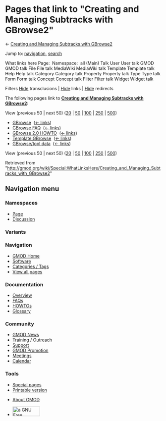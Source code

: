 <div id="mw-page-base" class="noprint">

</div>

<div id="mw-head-base" class="noprint">

</div>

<div id="content" class="mw-body" role="main">

<span id="top"></span>

<div id="mw-js-message" style="display:none;">

</div>



# <span dir="auto">Pages that link to "Creating and Managing Subtracks with GBrowse2"</span>

<div id="bodyContent">

<div id="contentSub">

← [Creating and Managing Subtracks with
GBrowse2](/wiki/Creating_and_Managing_Subtracks_with_GBrowse2 "Creating and Managing Subtracks with GBrowse2")

</div>

<div id="jump-to-nav" class="mw-jump">

Jump to: [navigation](#mw-navigation), [search](#p-search)

</div>

<div id="mw-content-text">

What links here Page:  Namespace:  all (Main) Talk User User talk GMOD
GMOD talk File File talk MediaWiki MediaWiki talk Template Template talk
Help Help talk Category Category talk Property Property talk Type Type
talk Form Form talk Concept Concept talk Filter Filter talk Widget
Widget talk

Filters
[Hide](/mediawiki/index.php?title=Special:WhatLinksHere/Creating_and_Managing_Subtracks_with_GBrowse2&hidetrans=1 "Special:WhatLinksHere/Creating and Managing Subtracks with GBrowse2")
transclusions \|
[Hide](/mediawiki/index.php?title=Special:WhatLinksHere/Creating_and_Managing_Subtracks_with_GBrowse2&hidelinks=1 "Special:WhatLinksHere/Creating and Managing Subtracks with GBrowse2")
links \|
[Hide](/mediawiki/index.php?title=Special:WhatLinksHere/Creating_and_Managing_Subtracks_with_GBrowse2&hideredirs=1 "Special:WhatLinksHere/Creating and Managing Subtracks with GBrowse2")
redirects

The following pages link to **[Creating and Managing Subtracks with
GBrowse2](/wiki/Creating_and_Managing_Subtracks_with_GBrowse2 "Creating and Managing Subtracks with GBrowse2")**:

View (previous 50 \| next 50)
([20](/mediawiki/index.php?title=Special:WhatLinksHere/Creating_and_Managing_Subtracks_with_GBrowse2&limit=20 "Special:WhatLinksHere/Creating and Managing Subtracks with GBrowse2")
\|
[50](/mediawiki/index.php?title=Special:WhatLinksHere/Creating_and_Managing_Subtracks_with_GBrowse2&limit=50 "Special:WhatLinksHere/Creating and Managing Subtracks with GBrowse2")
\|
[100](/mediawiki/index.php?title=Special:WhatLinksHere/Creating_and_Managing_Subtracks_with_GBrowse2&limit=100 "Special:WhatLinksHere/Creating and Managing Subtracks with GBrowse2")
\|
[250](/mediawiki/index.php?title=Special:WhatLinksHere/Creating_and_Managing_Subtracks_with_GBrowse2&limit=250 "Special:WhatLinksHere/Creating and Managing Subtracks with GBrowse2")
\|
[500](/mediawiki/index.php?title=Special:WhatLinksHere/Creating_and_Managing_Subtracks_with_GBrowse2&limit=500 "Special:WhatLinksHere/Creating and Managing Subtracks with GBrowse2"))

- [GBrowse](/wiki/GBrowse "GBrowse") ‎
  <span class="mw-whatlinkshere-tools">([←
  links](/mediawiki/index.php?title=Special:WhatLinksHere&target=GBrowse "Special:WhatLinksHere"))</span>
- [GBrowse FAQ](/wiki/GBrowse_FAQ "GBrowse FAQ") ‎
  <span class="mw-whatlinkshere-tools">([←
  links](/mediawiki/index.php?title=Special:WhatLinksHere&target=GBrowse+FAQ "Special:WhatLinksHere"))</span>
- [GBrowse 2.0 HOWTO](/wiki/GBrowse_2.0_HOWTO "GBrowse 2.0 HOWTO") ‎
  <span class="mw-whatlinkshere-tools">([←
  links](/mediawiki/index.php?title=Special:WhatLinksHere&target=GBrowse+2.0+HOWTO "Special:WhatLinksHere"))</span>
- [Template:GBrowse](/wiki/Template:GBrowse "Template:GBrowse") ‎
  <span class="mw-whatlinkshere-tools">([←
  links](/mediawiki/index.php?title=Special:WhatLinksHere&target=Template%3AGBrowse "Special:WhatLinksHere"))</span>
- [GBrowse/tool data](/wiki/GBrowse/tool_data "GBrowse/tool data") ‎
  <span class="mw-whatlinkshere-tools">([←
  links](/mediawiki/index.php?title=Special:WhatLinksHere&target=GBrowse%2Ftool+data "Special:WhatLinksHere"))</span>

View (previous 50 \| next 50)
([20](/mediawiki/index.php?title=Special:WhatLinksHere/Creating_and_Managing_Subtracks_with_GBrowse2&limit=20 "Special:WhatLinksHere/Creating and Managing Subtracks with GBrowse2")
\|
[50](/mediawiki/index.php?title=Special:WhatLinksHere/Creating_and_Managing_Subtracks_with_GBrowse2&limit=50 "Special:WhatLinksHere/Creating and Managing Subtracks with GBrowse2")
\|
[100](/mediawiki/index.php?title=Special:WhatLinksHere/Creating_and_Managing_Subtracks_with_GBrowse2&limit=100 "Special:WhatLinksHere/Creating and Managing Subtracks with GBrowse2")
\|
[250](/mediawiki/index.php?title=Special:WhatLinksHere/Creating_and_Managing_Subtracks_with_GBrowse2&limit=250 "Special:WhatLinksHere/Creating and Managing Subtracks with GBrowse2")
\|
[500](/mediawiki/index.php?title=Special:WhatLinksHere/Creating_and_Managing_Subtracks_with_GBrowse2&limit=500 "Special:WhatLinksHere/Creating and Managing Subtracks with GBrowse2"))

</div>

<div class="printfooter">

Retrieved from
"<http://gmod.org/wiki/Special:WhatLinksHere/Creating_and_Managing_Subtracks_with_GBrowse2>"

</div>

<div id="catlinks" class="catlinks catlinks-allhidden">

</div>

<div class="visualClear">

</div>

</div>

</div>

<div id="mw-navigation">

## Navigation menu

<div id="mw-head">



<div id="left-navigation">

<div id="p-namespaces" class="vectorTabs" role="navigation"
aria-labelledby="p-namespaces-label">

### Namespaces

- <span id="ca-nstab-main"><a href="/wiki/Creating_and_Managing_Subtracks_with_GBrowse2"
  accesskey="c" title="View the content page [c]">Page</a></span>
- <span id="ca-talk"><a
  href="/mediawiki/index.php?title=Talk:Creating_and_Managing_Subtracks_with_GBrowse2&amp;action=edit&amp;redlink=1"
  accesskey="t"
  title="Discussion about the content page [t]">Discussion</a></span>

</div>

<div id="p-variants" class="vectorMenu emptyPortlet" role="navigation"
aria-labelledby="p-variants-label">

### 

### Variants[](#)

<div class="menu">

</div>

</div>

</div>

<div id="right-navigation">





</div>



</div>

</div>

</div>

<div id="mw-panel">

<div id="p-logo" role="banner">

<a href="/wiki/Main_Page"
style="background-image: url(http://gmod.org/images/GMOD-cogs.png);"
title="Visit the main page"></a>

</div>

<div id="p-Navigation" class="portal" role="navigation"
aria-labelledby="p-Navigation-label">

### Navigation

<div class="body">

- <span id="n-GMOD-Home">[GMOD Home](/wiki/Main_Page)</span>
- <span id="n-Software">[Software](/wiki/GMOD_Components)</span>
- <span id="n-Categories-.2F-Tags">[Categories /
  Tags](/wiki/Categories)</span>
- <span id="n-View-all-pages">[View all
  pages](/wiki/Special:AllPages)</span>

</div>

</div>

<div id="p-Documentation" class="portal" role="navigation"
aria-labelledby="p-Documentation-label">

### Documentation

<div class="body">

- <span id="n-Overview">[Overview](/wiki/Overview)</span>
- <span id="n-FAQs">[FAQs](/wiki/Category:FAQ)</span>
- <span id="n-HOWTOs">[HOWTOs](/wiki/Category:HOWTO)</span>
- <span id="n-Glossary">[Glossary](/wiki/Glossary)</span>

</div>

</div>

<div id="p-Community" class="portal" role="navigation"
aria-labelledby="p-Community-label">

### Community

<div class="body">

- <span id="n-GMOD-News">[GMOD News](/wiki/GMOD_News)</span>
- <span id="n-Training-.2F-Outreach">[Training /
  Outreach](/wiki/Training_and_Outreach)</span>
- <span id="n-Support">[Support](/wiki/Support)</span>
- <span id="n-GMOD-Promotion">[GMOD
  Promotion](/wiki/GMOD_Promotion)</span>
- <span id="n-Meetings">[Meetings](/wiki/Meetings)</span>
- <span id="n-Calendar">[Calendar](/wiki/Calendar)</span>

</div>

</div>

<div id="p-tb" class="portal" role="navigation"
aria-labelledby="p-tb-label">

### Tools

<div class="body">

- <span id="t-specialpages"><a href="/wiki/Special:SpecialPages" accesskey="q"
  title="A list of all special pages [q]">Special pages</a></span>
- <span id="t-print"><a
  href="/mediawiki/index.php?title=Special:WhatLinksHere/Creating_and_Managing_Subtracks_with_GBrowse2&amp;printable=yes"
  rel="alternate" accesskey="p"
  title="Printable version of this page [p]">Printable version</a></span>

</div>

</div>

</div>

</div>

<div id="footer" role="contentinfo">

- <span id="footer-places-about">[About
  GMOD](/wiki/GMOD:About "GMOD:About")</span>

<!-- -->

- <span id="footer-copyrightico">[<img src="http://www.gnu.org/graphics/gfdl-logo-small.png" width="88"
  height="31" alt="a GNU Free Documentation License" />](http://www.gnu.org/licenses/fdl-1.3.html)</span>




</div>

